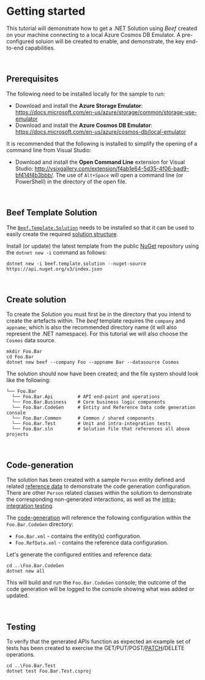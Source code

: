 ﻿# Getting started

This tutorial will demonstrate how to get a .NET Solution using _Beef_ created on your machine connecting to a local Azure Cosmos DB Emulator. A pre-configured soluion will be created to enable, and demonstrate, the key end-to-end capabilities. 

<br/>

## Prerequisites

The following need to be installed locally for the sample to run:

- Download and install the **Azure Storage Emulator**: https://docs.microsoft.com/en-us/azure/storage/common/storage-use-emulator
- Download and install the **Azure Cosmos DB Emulator**: https://docs.microsoft.com/en-us/azure/cosmos-db/local-emulator

It is recommended that the following is installed to simplify the opening of a command line from Visual Studio:
- Download and install the **Open Command Line** extension for Visual Studio: http://vsixgallery.com/extension/f4ab1e64-5d35-4f06-bad9-bf414f4b3bbb/. The use of `Alt+Space` will open a command line (or PowerShell) in the directory of the open file.

<br/>

## Beef Template Solution

The [`Beef.Template.Solution`](../templates/Beef.Template.Solution/README.md) needs to be installed so that it can be used to easily create the required [solution structure](./Solution-Structure.md).

Install (or update) the latest template from the public [NuGet](https://www.nuget.org/packages/Beef.Template.Solution/) repository using the `dotnet new -i` command as follows:

```
dotnet new -i beef.template.solution --nuget-source https://api.nuget.org/v3/index.json
``` 

<br/>

## Create solution

To create the _Solution_ you must first be in the directory that you intend to create the artefacts within. The _beef_ template requires the `company` and `appname`; which is also the recommended directory name (it will also represent the .NET namespace). For this tutorial we will also choose the `Cosmos` data source.

```
mkdir Foo.Bar
cd Foo.Bar
dotnet new beef --company Foo --appname Bar --datasource Cosmos
```

The solution should now have been created; and the file system should look like the following:

```
└── Foo.Bar
  └── Foo.Bar.Api         # API end-point and operations
  └── Foo.Bar.Business    # Core business logic components
  └── Foo.Bar.CodeGen     # Entity and Reference Data code generation console
  └── Foo.Bar.Common      # Common / shared components
  └── Foo.Bar.Test        # Unit and intra-integration tests
  └── Foo.Bar.sln         # Solution file that references all above projects
```

<br/>

## Code-generation

The solution has been created with a sample `Person` entity defined and related [reference data](./Reference-Data.md) to demonstrate the code generation configuration. There are other `Person` related classes within the solutiom to demonstrate the corresponding non-generated interactions, as well as the [intra-integration testing](../tools/Beef.Test.NUnit/README.md).

The [code-generation](../tools/Beef.CodeGen.Core/README.md) will reference the following configuration within the `Foo.Bar.CodeGen` directory:
- `Foo.Bar.xml` - contains the entity(s) configuration.
- `Foo.RefData.xml` - contains the reference data configuration.

Let's generate the configured entities and reference data:

```
cd ..\Foo.Bar.CodeGen
dotnet new all
```

This will build and run the `Foo.Bar.CodeGen` console; the outcome of the code generation will be logged to the console showing what was added or updated.

<br/>

## Testing

To verify that the generated APIs function as expected an example set of tests has been created to exercise the GET/PUT/POST/[PATCH](./Http-Patch.md)/DELETE operations.

```
cd ..\Foo.Bar.Test
dotnet test Foo.Bar.Test.csproj
``` 